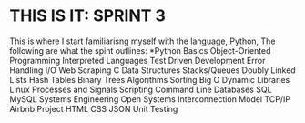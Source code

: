 # THIS IS IT: SPRINT 3
This is where I start familiarisng myself with the language, Python,
The following are what the spint outlines:
*Python
Basics
Object-Oriented Programming
Interpreted Languages
Test Driven Development
Error Handling
I/O
Web Scraping
C
Data Structures
Stacks/Queues
Doubly Linked Lists
Hash Tables
Binary Trees
Algorithms
Sorting
Big O
Dynamic Libraries
Linux
Processes and Signals
Scripting
Command Line
Databases
SQL
MySQL
Systems Engineering
Open Systems Interconnection Model
TCP/IP
Airbnb Project
HTML
CSS
JSON
Unit Testing
